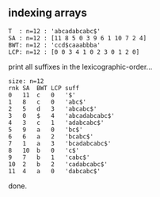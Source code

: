 ## indexing arrays 

```
T  : n=12 : 'abcadabcabc$'
SA : n=12 : [11 8 5 0 3 9 6 1 10 7 2 4]
BWT: n=12 : 'ccd$caaabbba'
LCP: n=12 : [0 0 3 4 1 0 2 3 0 1 2 0]
```


print all suffixes in the lexicographic-order...

```
size: n=12
rnk	SA	BWT	LCP	suff 
0	11	c	0	'$'	
1	8	c	0	'abc$'	
2	5	d	3	'abcabc$'	
3	0	$	4	'abcadabcabc$'	
4	3	c	1	'adabcabc$'	
5	9	a	0	'bc$'	
6	6	a	2	'bcabc$'	
7	1	a	3	'bcadabcabc$'	
8	10	b	0	'c$'	
9	7	b	1	'cabc$'	
10	2	b	2	'cadabcabc$'	
11	4	a	0	'dabcabc$'	
```
done.

